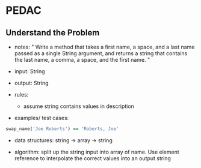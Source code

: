 # PEDAC

## Understand the Problem

- notes: " Write a method that takes a first name, a space, and a last name passed as a single String argument, and returns a string that contains the last name, a comma, a space, and the first name. "

- input: String
- output: String

- rules:

  - assume string contains values in description

- examples/ test cases:

```ruby
swap_name('Joe Roberts') == 'Roberts, Joe'
```

- data structures: string -> array -> string

- algorithm: split up the string input into array of name. Use element reference to interpolate the correct values into an output string
